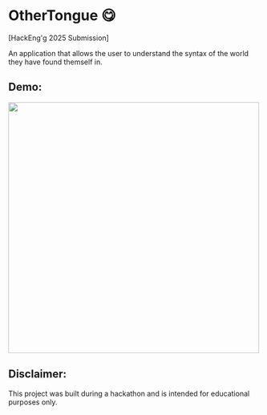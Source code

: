 # OtherTongue 😋

[HackEng'g 2025 Submission] 

An application that allows the user to understand the syntax of the world they have found themself in.

## Demo:

<img src="https://media0.giphy.com/media/v1.Y2lkPTc5MGI3NjExeWg2aHg2aWUwZmRkajZkZXpnYzkyc3VqZWhtNDN3NGQ4ZHIwejV4eSZlcD12MV9pbnRlcm5hbF9naWZfYnlfaWQmY3Q9Zw/27UcnfLhlYa4mi7xw8/giphy.gif" width=500>

## Disclaimer:
This project was built during a hackathon and is intended for educational purposes only.
